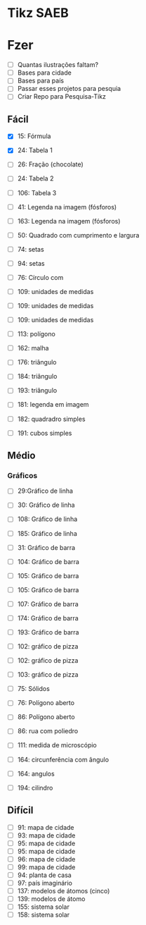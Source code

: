 # Tikz SAEB

# Fzer
- [ ] Quantas ilustrações faltam?
- [ ] Bases para cidade
- [ ] Bases para país
- [ ] Passar esses projetos para pesquia 
- [ ] Criar Repo para Pesquisa-Tikz

## Fácil
- [x] 15: Fórmula
- [x] 24: Tabela 1
- [ ] 26: Fração (chocolate)
- [ ] 24: Tabela 2
- [ ] 106: Tabela 3
- [ ] 41: Legenda na imagem (fósforos)
- [ ] 163: Legenda na imagem (fósforos)
- [ ] 50: Quadrado com cumprimento e largura
- [ ] 74: setas
- [ ] 94: setas
- [ ] 76: Círculo com 
- [ ] 109: unidades de medidas
- [ ] 109: unidades de medidas
- [ ] 109: unidades de medidas
- [ ] 113: polígono
- [ ] 162: malha
- [ ] 176: triângulo
- [ ] 184: triângulo
- [ ] 193: triângulo
- [ ] 181: legenda em imagem
- [ ] 182: quadradro simples
- [ ] 191: cubos simples


## Médio
###  Gráficos
- [ ] 29:Gráfico de linha 
- [ ] 30: Gráfico de linha 
- [ ] 108: Gráfico de linha 
- [ ] 185: Gráfico de linha 
- [ ] 31: Gráfico de barra
- [ ] 104: Gráfico de barra
- [ ] 105: Gráfico de barra
- [ ] 105: Gráfico de barra
- [ ] 107: Gráfico de barra
- [ ] 174: Gráfico de barra
- [ ] 193: Gráfico de barra
- [ ] 102: gráfico de pizza
- [ ] 102: gráfico de pizza
- [ ] 103: gráfico de pizza

- [ ] 75: Sólidos
- [ ] 76: Polígono aberto 
- [ ] 86: Polígono aberto 
- [ ] 86: rua com poliedro
- [ ] 111: medida de microscópio
- [ ] 164: circunferência com ângulo
- [ ] 164: angulos
- [ ] 194: cilindro

## Difícil
- [ ] 91: mapa de cidade
- [ ] 93: mapa de cidade
- [ ] 95: mapa de cidade
- [ ] 95: mapa de cidade
- [ ] 96: mapa de cidade
- [ ] 99: mapa de cidade
- [ ] 94: planta de casa
- [ ] 97: país imaginário
- [ ] 137: modelos de átomos (cinco)
- [ ] 139: modelos de átomo
- [ ] 155: sistema solar
- [ ] 158: sistema solar

